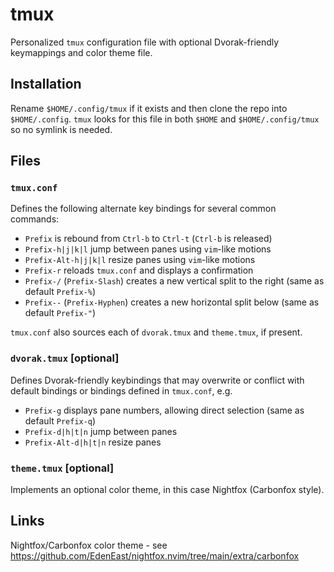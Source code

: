 # tmux

Personalized `tmux` configuration file with optional Dvorak-friendly keymappings and color theme file.


## Installation

Rename `$HOME/.config/tmux` if it exists and then clone the repo into `$HOME/.config`. `tmux` looks for this file in both `$HOME` and `$HOME/.config/tmux` so no symlink is needed.


## Files

### `tmux.conf`

Defines the following alternate key bindings for several common commands:
*   `Prefix` is rebound from `Ctrl-b` to `Ctrl-t` (`Ctrl-b` is released)
*   `Prefix-h|j|k|l` jump between panes using `vim`-like motions
*   `Prefix-Alt-h|j|k|l` resize panes using `vim`-like motions
*   `Prefix-r` reloads `tmux.conf` and displays a confirmation
*   `Prefix-/` (`Prefix-Slash`) creates a new vertical split to the right (same as default `Prefix-%`)
*   `Prefix--` (`Prefix-Hyphen`) creates a new horizontal split below (same as default `Prefix-"`)

`tmux.conf` also sources each of `dvorak.tmux` and `theme.tmux`, if present.


### `dvorak.tmux` \[optional]

Defines Dvorak-friendly keybindings that may overwrite or conflict with default bindings or bindings defined in `tmux.conf`, e.g.
*   `Prefix-g` displays pane numbers, allowing direct selection (same as default `Prefix-q`)
*   `Prefix-d|h|t|n` jump between panes
*   `Prefix-Alt-d|h|t|n` resize panes


### `theme.tmux` \[optional]

Implements an optional color theme, in this case Nightfox (Carbonfox style).


## Links

Nightfox/Carbonfox color theme - see <https://github.com/EdenEast/nightfox.nvim/tree/main/extra/carbonfox>